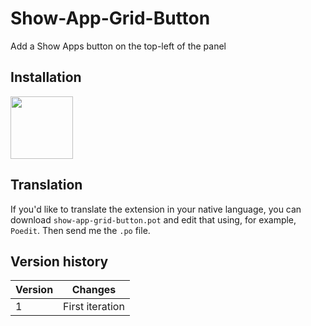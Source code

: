 # Show-App-Grid-Button

Add a Show Apps button on the top-left of the panel


## Installation

[<img src="https://user-images.githubusercontent.com/15643750/212080370-77899e64-bae8-43f1-b67a-fc946785c4b3.png" height="100">](https://extensions.gnome.org/extension/1194/show-app-grid-button/)


## Translation

If you'd like to translate the extension in your native language, you can download `show-app-grid-button.pot` and edit that using, for example, `Poedit`. Then send me the `.po` file.


## Version history

| Version | Changes |
|---------|---------|
| 1     | First iteration |
